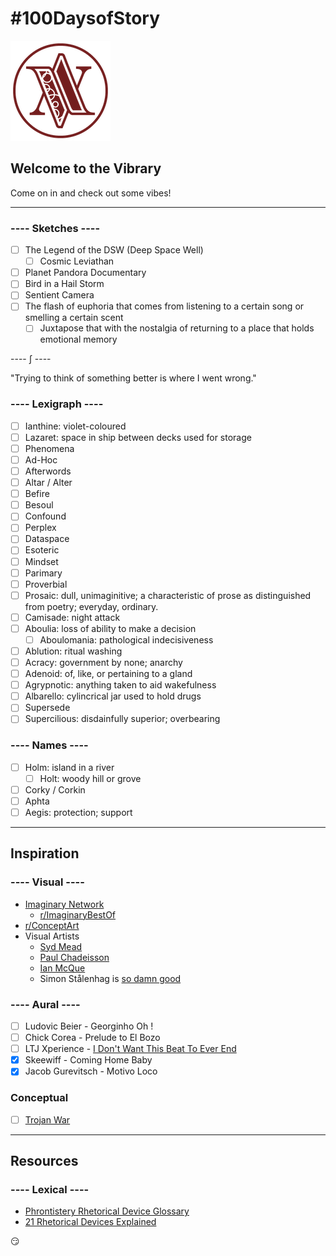 # #100DaysofStory

![Welcome to the Vibrary](images/vibrary-logo.png)

## Welcome to the Vibrary

Come on in and check out some vibes!

---

### ---- Sketches ----

- [ ] The Legend of the DSW (Deep Space Well)
  - [ ] Cosmic Leviathan
- [ ] Planet Pandora Documentary
- [ ] Bird in a Hail Storm
- [ ] Sentient Camera
- [ ] The flash of euphoria that comes from listening to a certain song or smelling a certain scent
  - [ ] Juxtapose that with the nostalgia of returning to a place that holds emotional memory

---- ∫ ----

"Trying to think of something better is where I went wrong."

### ---- Lexigraph ----

- [ ] Ianthine: violet-coloured
- [ ] Lazaret: space in ship between decks used for storage
- [ ] Phenomena
- [ ] Ad-Hoc
- [ ] Afterwords
- [ ] Altar / Alter
- [ ] Befire
- [ ] Besoul
- [ ] Confound
- [ ] Perplex
- [ ] Dataspace
- [ ] Esoteric
- [ ] Mindset
- [ ] Parimary
- [ ] Proverbial
- [ ] Prosaic: dull, unimaginitive; a characteristic of prose as distinguished from poetry; everyday, ordinary.
- [ ] Camisade: night attack
- [ ] Aboulia: loss of ability to make a decision
  - [ ] Aboulomania: pathological indecisiveness
- [ ] Ablution: ritual washing
- [ ] Acracy: government by none; anarchy
- [ ] Adenoid: of, like, or pertaining to a gland
- [ ] Agrypnotic: anything taken to aid wakefulness
- [ ] Albarello: cylincrical jar used to hold drugs
- [ ] Supersede
- [ ] Supercilious: disdainfully superior; overbearing

### ---- Names ----

- [ ] Holm: island in a river
  - [ ] Holt: woody hill or grove
- [ ] Corky / Corkin
- [ ] Aphta
- [ ] Aegis: protection; support

---

## Inspiration

### ---- Visual ----

- [Imaginary Network](https://www.reddit.com/r/ImaginaryNetwork/wiki/networksublist)
  - [r/ImaginaryBestOf](https://www.reddit.com/r/ImaginaryBestOf/)
- [r/ConceptArt](https://www.reddit.com/r/conceptart/)
- Visual Artists
  - [Syd Mead](http://sydmead.com/)
  - [Paul Chadeisson](https://paulchadeisson.com/projects)
  - [Ian McQue](https://ianmcque.bigcartel.com)
  - Simon Stålenhag is [so damn good](https://designyoutrust.com/2017/08/the-electric-state-simon-stalenhag-comes-a-new-narrative-artbook-about-a-girl-and-her-robot-traveling-west-in-an-alternate-90s-usa/)

### ---- Aural ----

- [ ] Ludovic Beier - Georginho Oh !
- [ ] Chick Corea - Prelude to El Bozo
- [ ] LTJ Xperience - [I Don't Want This Beat To Ever End](https://open.spotify.com/track/245mcsKYrqSnBAhMc5U0xK?si=knb3OrKiTm-Lj-2lr9cZjw)
- [x] Skeewiff - Coming Home Baby
- [x] Jacob Gurevitsch - Motivo Loco

### Conceptual

- [ ] [Trojan War](https://en.wikipedia.org/wiki/Trojan_War)

---

## Resources

### ---- Lexical ----

- [Phrontistery Rhetorical Device Glossary](http://phrontistery.info/rhetoric.html)
- [21 Rhetorical Devices Explained](http://mentalfloss.com/article/60234/21-rhetorical-devices-explained)

:smirk:
